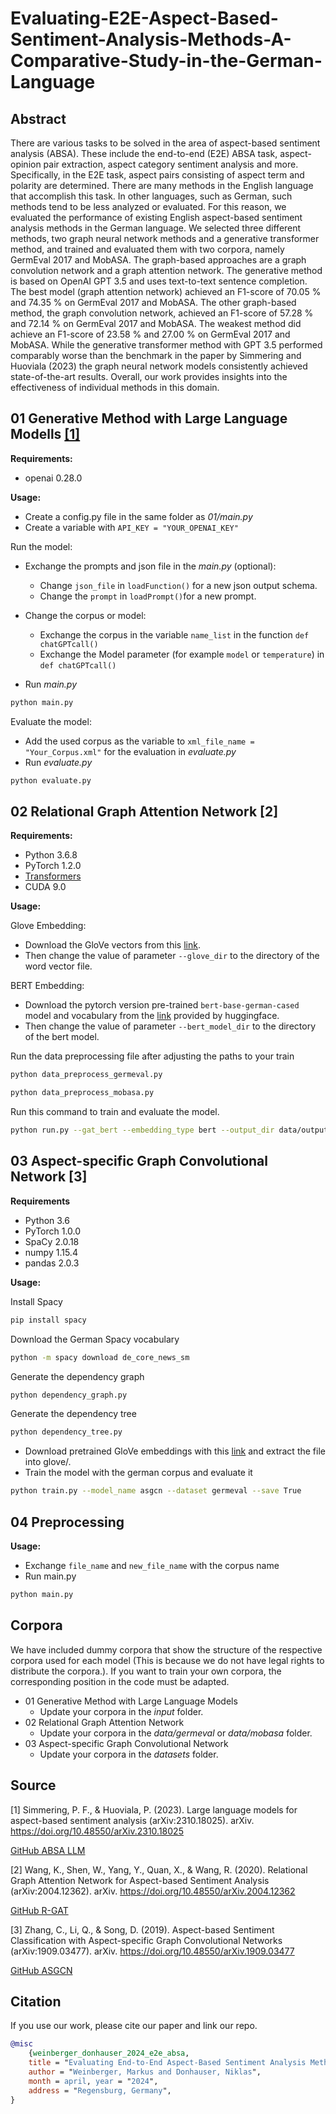 # Evaluating-E2E-Aspect-Based-Sentiment-Analysis-Methods-A-Comparative-Study-in-the-German-Language

## Abstract

There are various tasks to be solved in the area of aspect-based sentiment analysis (ABSA). 
These include the end-to-end (E2E) ABSA task, aspect-opinion pair extraction, aspect category sentiment analysis and more.
Specifically, in the E2E task, aspect pairs consisting of aspect term and polarity are determined.
There are many methods in the English language that accomplish this task. 
In other languages, such as German, such methods tend to be less analyzed or evaluated. 
For this reason, we evaluated the performance of existing English aspect-based sentiment analysis methods in the German language.
We selected three different methods, two graph neural network methods and a generative transformer method, and trained and evaluated them with two corpora, namely GermEval 2017 and MobASA.
The graph-based approaches are a graph convolution network and a graph attention network.
The generative method is based on OpenAI GPT 3.5 and uses text-to-text sentence completion.
The best model (graph attention network) achieved an F1-score of 70.05 \% and 74.35 \% on GermEval 2017 and MobASA.
The other graph-based method, the graph convolution network, achieved an F1-score of 57.28 \% and 72.14 \% on GermEval 2017 and MobASA.
The weakest method did achieve an F1-score of 23.58 \% and 27.00 \% on GermEval 2017 and MobASA.
While the generative transformer method with GPT 3.5 performed comparably worse than the benchmark in the paper by Simmering and Huoviala (2023) the graph neural network models consistently achieved state-of-the-art results.
Overall, our work provides insights into the effectiveness of individual methods in this domain.



## 01 Generative Method with Large Language Modells [[1]](##-Source)

**Requirements:**
- openai 0.28.0

**Usage:**

- Create a config.py file in the same folder as *01/main.py* 
- Create a variable with ```API_KEY = "YOUR_OPENAI_KEY"```

Run the model:
- Exchange the prompts and json file in the *main.py* (optional):
    - Change ```json_file``` in ```loadFunction()``` for a new json output schema.
    - Change the ```prompt``` in ```loadPrompt()```for a new prompt.

- Change the corpus or model:
    - Exchange the corpus in the variable ```name_list``` in the function  ```def chatGPTcall()```
    - Exchange the Model parameter (for example ```model``` or
                    ```temperature```) in ```def chatGPTcall()```
- Run *main.py*

```bash
python main.py 
``` 

Evaluate the model:
- Add the used corpus as the variable to ```xml_file_name = "Your_Corpus.xml"``` for the evaluation in *evaluate.py*
- Run *evaluate.py*

```bash
python evaluate.py
```
## 02 Relational Graph Attention Network [2]

**Requirements:**

- Python 3.6.8
- PyTorch 1.2.0
- [Transformers](https://github.com/huggingface/transformers)
- CUDA 9.0

**Usage:**

Glove Embedding:

- Download the GloVe vectors from this [link](https://www.deepset.ai/german-word-embeddings). 
- Then change the value of parameter ```--glove_dir``` to the directory of the word vector file.

BERT Embedding:

- Download the pytorch version pre-trained ```bert-base-german-cased``` model and vocabulary from the [link](https://huggingface.co/google-bert/bert-base-german-cased) provided by huggingface. 
- Then change the value of parameter ```--bert_model_dir``` to the directory of the bert model.

Run the data preprocessing file after adjusting the paths to your train 

```bash
python data_preprocess_germeval.py
```

```bash
python data_preprocess_mobasa.py
```

Run this command to train and evaluate the model.

```bash
python run.py --gat_bert --embedding_type bert --output_dir data/output-gcn --dropout 0.3 --hidden_size 200 --learning_rate 5e-5
```

## 03 Aspect-specific Graph Convolutional Network [3]

**Requirements**

- Python 3.6
- PyTorch 1.0.0
- SpaCy 2.0.18
- numpy 1.15.4
- pandas 2.0.3

**Usage:**

Install Spacy

```bash
pip install spacy
```

Download the German Spacy vocabulary

```bash
python -m spacy download de_core_news_sm
```

Generate the dependency graph

```bash
python dependency_graph.py
```

Generate the dependency tree

```bash
python dependency_tree.py
```

- Download pretrained GloVe embeddings with this [link](https://www.deepset.ai/german-word-embeddings) and extract the file into glove/.
- Train the model with the german corpus and evaluate it

```bash
python train.py --model_name asgcn --dataset germeval --save True
```

## 04 Preprocessing

**Usage:**

- Exchange ```file_name``` and ```new_file_name``` with the corpus name
- Run main.py

```bash
python main.py
```

## Corpora 

We have included dummy corpora that show the structure of the respective corpora used for each model (This is because we do not have legal rights to distribute the corpora.). 
If you want to train your own corpora, the corresponding position in the code must be adapted.

- 01 Generative Method with Large Language Models
    - Update your corpora in the *input* folder.
- 02 Relational Graph Attention Network
    - Update your corpora in the *data/germeval* or *data/mobasa* folder. 
- 03 Aspect-specific Graph Convolutional Network
    - Update your corpora in the *datasets* folder. 

## Source

[1] Simmering, P. F., & Huoviala, P. (2023). Large language models for aspect-based sentiment analysis (arXiv:2310.18025). arXiv. https://doi.org/10.48550/arXiv.2310.18025

[GitHub ABSA LLM](https://github.com/qagentur/absa_llm)

[2] Wang, K., Shen, W., Yang, Y., Quan, X., & Wang, R. (2020). Relational Graph Attention Network for Aspect-based Sentiment Analysis (arXiv:2004.12362). arXiv. https://doi.org/10.48550/arXiv.2004.12362

[GitHub R-GAT](https://github.com/shenwzh3/RGAT-ABSA)

[3] Zhang, C., Li, Q., & Song, D. (2019). Aspect-based Sentiment Classification with Aspect-specific Graph Convolutional Networks (arXiv:1909.03477). arXiv. https://doi.org/10.48550/arXiv.1909.03477

[GitHub ASGCN](https://github.com/GeneZC/ASGCN)

## Citation

If you use our work, please cite our paper and link our repo.

```bibtex
@misc
    {weinberger_donhauser_2024_e2e_absa, 
    title = "Evaluating End-to-End Aspect-Based Sentiment Analysis Methods: A Comparative Study in the German Language", 
    author = "Weinberger, Markus and Donhauser, Niklas",  
    month = april, year = "2024", 
    address = "Regensburg, Germany", 
} 
```


